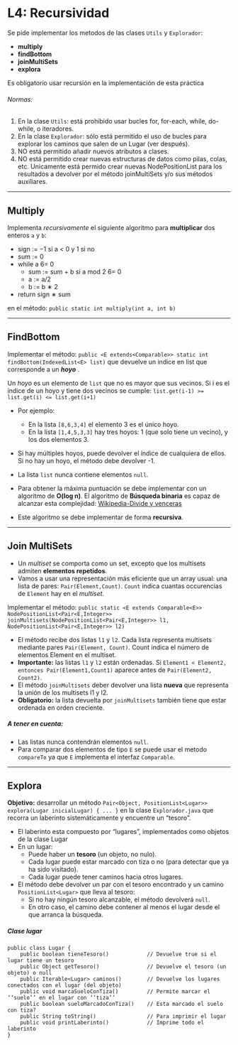 # L4: Recursividad

Se pide implementar los metodos de las clases `Utils` y `Explorador`:
- **multiply**
- **findBottom**
- **joinMultiSets**
- **explora**

Es obligatorio usar recursión en la implementación de esta práctica

###### Normas:
1. En la clase `Utils`: está prohibido usar bucles for, for-each, while, do-while, o iteradores.
2. En la clase `Explorador`: sólo está permitido el uso de bucles para explorar los caminos que salen de un Lugar (ver después).
3. NO está permitido añadir nuevos atributos a clases.
4. NO está permitido crear nuevas estructuras de datos como pilas, colas, etc. Unicamente está permido crear nuevas NodePositionList para los resultados a devolver por el método joinMultiSets y/o sus métodos auxiliares.
---
## Multiply

Implementa *recursivamente* el siguiente algoritmo para **multiplicar** dos enteros `a` y `b`:

- sign := −1 si a < 0 y 1 si no
- sum := 0
- while a 6= 0
    - sum := sum + b si a mod 2 6= 0
    - a := a/2
    - b := b ∗ 2
- return sign ∗ sum

en el método:
`public static int multiply(int a, int b)`

--- 

## FindBottom

Implementar el método:
`public <E extends<Comparable>> static int findBottom(IndexedList<E> list)` que devuelve un indice en list que corresponde a un ***hoyo*** .

Un *hoyo* es un elemento de `list` que no es mayor que sus vecinos. Si i es el índice de un hoyo y tiene dos vecinos se cumple:
`list.get(i-1) >= list.get(i) <= list.get(i+1)`
- Por ejemplo:
    - En la lista `[8,6,3,4]` el elemento 3 es el único hoyo.
    - En la lista `[1,4,5,3,3]` hay tres hoyos: 1 (que solo tiene un vecino), y los dos elementos 3.

- Si hay múltiples hoyos, puede devolver el índice de cualquiera de ellos. Si no hay un hoyo, el método debe devolver -1.
- La lista `list` nunca contiene elementos `null`.
- Para obtener la máxima puntuación se debe implementar con un algoritmo de **O(log n)**. El algoritmo de **Búsqueda binaria** es capaz de alcanzar esta complejidad: [Wikipedia-Divide y venceras](https://es.wikipedia.org/wiki/Algoritmo_divide_y_vencer%C3%A1s)
- Este algoritmo se debe implementar de forma **recursiva**.

---

## Join MultiSets

- Un *multiset* se comporta como un set, excepto que los multisets admiten **elementos repetidos**.
- Vamos a usar una representación más eficiente que un array usual: una lista de pares: `Pair(Element,Count)`. `Count` indica cuantas occurencias de `Element` hay en el *multiset*.


Implementar el método:
`public static <E extends Comparable<E>> NodePositionList<Pair<E,Integer>> joinMultisets(NodePositionList<Pair<E,Integer>> l1, NodePositionList<Pair<E,Integer>> l2)`
- El método recibe dos listas `l1` y `l2`. Cada lista representa multisets mediante pares `Pair(Element, Count)`. Count indica el número de elementos Element en el multiset.
- **Importante:** las listas `l1` y `l2` están ordenadas. Si `Element1 < Element2, entonces Pair(Element1,Count1)` aparece
antes de `Pair(Element2, Count2)`.
- El método `joinMultisets` deber devolver una lista **nueva** que representa la unión de los multisets l1 y l2.
- **Obligatorio:** la lista devuelta por `joinMultisets` también tiene que estar ordenada en orden creciente.

##### A tener en cuenta:
- Las listas nunca contendrán elementos `null`.
- Para comparar dos elementos de tipo `E` se puede usar el metodo
`compareTo` ya que `E` implementa el interfaz `Comparable`.

---
## Explora

**Objetivo:** desarrollar un método `Pair<Object, PositionList<Lugar>> explora(Lugar inicialLugar) { ... }` en la clase `Explorador.java`
que recorra un laberinto sistemáticamente y encuentre un “tesoro”.
- El laberinto esta compuesto por “lugares”, implementados como
objetos de la clase Lugar
- En un lugar:
    - Puede haber un **tesoro** (un objeto, no nulo).
    - Cada lugar puede estar marcado con tiza o no (para detectar que ya ha sido visitado).
    - Cada lugar puede tener caminos hacia otros lugares.
- El método debe devolver un par con el tesoro encontrado y un camino `PositionList<Lugar>` que lleva al tesoro:
    - Si no hay ningún tesoro alcanzable, el método devolverá `null`.
    - En otro caso, el camino debe contener al menos el lugar desde el que arranca la búsqueda.

##### Clase lugar
~~~
public class Lugar {
    public boolean tieneTesoro()            // Devuelve true si el lugar tiene un tesoro
    public Object getTesoro()               // Devuelve el tesoro (un objeto) o null
    public Iterable<Lugar> caminos()        // Devuelve los lugares conectados con el lugar (del objeto)
    public void marcaSueloConTiza()         // Permite marcar el ‘‘suelo’’ en el lugar con ‘‘tiza’’
    public boolean sueloMarcadoConTiza()    // Esta marcado el suelo con tiza?
    public String toString()                // Para imprimir el lugar
    public void printLaberinto()            // Imprime todo el laberinto
}
~~~


 

